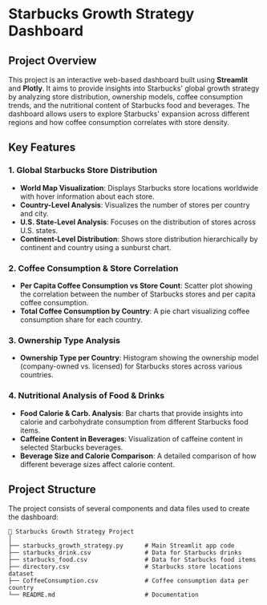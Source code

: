 # Starbucks Growth Strategy Dashboard

## Project Overview

This project is an interactive web-based dashboard built using **Streamlit** and **Plotly**. It aims to provide insights into Starbucks' global growth strategy by analyzing store distribution, ownership models, coffee consumption trends, and the nutritional content of Starbucks food and beverages. The dashboard allows users to explore Starbucks' expansion across different regions and how coffee consumption correlates with store density.

## Key Features

### 1. **Global Starbucks Store Distribution**
   - **World Map Visualization**: Displays Starbucks store locations worldwide with hover information about each store.
   - **Country-Level Analysis**: Visualizes the number of stores per country and city.
   - **U.S. State-Level Analysis**: Focuses on the distribution of stores across U.S. states.
   - **Continent-Level Distribution**: Shows store distribution hierarchically by continent and country using a sunburst chart.

### 2. **Coffee Consumption & Store Correlation**
   - **Per Capita Coffee Consumption vs Store Count**: Scatter plot showing the correlation between the number of Starbucks stores and per capita coffee consumption.
   - **Total Coffee Consumption by Country**: A pie chart visualizing coffee consumption share for each country.

### 3. **Ownership Type Analysis**
   - **Ownership Type per Country**: Histogram showing the ownership model (company-owned vs. licensed) for Starbucks stores across various countries.

### 4. **Nutritional Analysis of Food & Drinks**
   - **Food Calorie & Carb. Analysis**: Bar charts that provide insights into calorie and carbohydrate consumption from different Starbucks food items.
   - **Caffeine Content in Beverages**: Visualization of caffeine content in selected Starbucks beverages.
   - **Beverage Size and Calorie Comparison**: A detailed comparison of how different beverage sizes affect calorie content.

## Project Structure

The project consists of several components and data files used to create the dashboard:

```plaintext
📂 Starbucks Growth Strategy Project
│
├── starbucks_growth_strategy.py      # Main Streamlit app code
├── starbucks_drink.csv               # Data for Starbucks drinks
├── starbucks_food.csv                # Data for Starbucks food items
├── directory.csv                     # Starbucks store locations dataset
├── CoffeeConsumption.csv             # Coffee consumption data per country
└── README.md                         # Documentation
